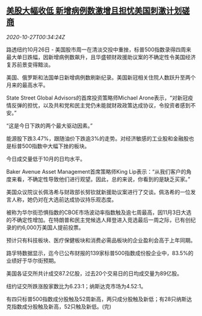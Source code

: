 <!--1603760117000-->
[美股大幅收低 新增病例数激增且担忧美国刺激计划磋商](https://cn.reuters.com/article/usa-stock-1026-mon-idCNKBS27C00Z)
------

<div><i>2020-10-27T00:34:24Z</i></div><p>路透纽约10月26日 - 美国股市周一在清淡交投中重挫，标普500指数录得四周来最大单日跌幅，因新增病例数飙升，且华盛顿财政援助议案的不确定性令美国经济复苏前景变得黯淡。</p><p>美国、俄罗斯和法国单日新增病例数刷新纪录。美国新冠相关住院人数跃升至两个月来的最高水平。</p><p>State Street Global Advisors的首席投资策略师Michael Arone表示，“对新冠疫情反弹的担忧，以及共和党和民主党仍未能就财政政策达成协议，令投资者感到不安。”</p><p>“这是今日下跌的两个最大驱动因素。”</p><p>能源股下跌3.47%，跟随油价下跌逾3%的走势。对经济敏感的工业股和金融股也是标普500指数中大幅下挫的板块。</p><p>今日成交量低于10月的日均水平。</p><p>Baker Avenue Asset Management首席策略师King Lip表示：“从我们客户的角度来看，不确定性导致他们进行观望。因此，总的来说，你看到的是缺乏买家。”</p><p>美国众议院议长佩洛希与财政部长努钦就新援助议案进行了交谈。佩洛希的一位发言人称，她仍对在大选前达成协议持乐观态度。</p><p>被称为华尔街恐惧指数的CBOE市场波动率指数触及逾七周最高，因11月3日大选的不确定性增加。在特朗普和民主党候选人拜登进入竞选最后一周之际，已有创纪录的约6,000万美国人提前投票。</p><p>预计只有科技板块、医疗保健板块和消费必需品板块的企业盈利会高于上年同期。</p><p>路孚特数据显示，迄今已公布财报的139家标普500指数成份股企业中，83.5%的业绩好于华尔街预期。</p><p>美国各证交所共计成交87.2亿股，过去20个交易日的日均成交量为89亿股。</p><p>纽约证交所跌涨股家数比为6.23:1；纳斯达克市场为4.52:1。</p><p>有四只标普500指数成分股触及52周新高，两只成分股触及新低；有28只纳斯达克指数成分股触及新高，52只触及新低。(完)</p>

